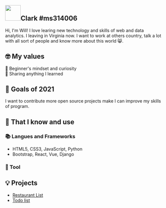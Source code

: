 ## <img width="50px" src="https://raw.githubusercontent.com/ms314006/ms314006/basic/resource/gqsm.png" />Clark #ms314006

Hi, I'm Will! I love learing new technology and skills of web and data analytics. I leaving in Virginia now. I want to work at others country, talk a lot with all sort of people and know more about this world 😸.

## 🤓 My values
🍏 Beginner's mindset and curiosity<br>
🙌 Sharing anything I learned<br>

## 🔭 Goals of 2021

I  want to contribute more open source projects make I can improve my skills of program.

## 🧠 That I know and use
### 📚 Langues and Frameworks
- HTML5, CSS3, JavaScript, Python
- Bootstrap, React, Vue, Django

### 🔧 Tool

## 💡 Projects
- [Restaurant List](https://github.com/Will413028/RestaurantList)
- [Todo list](https://github.com/Will413028/todo-list)

